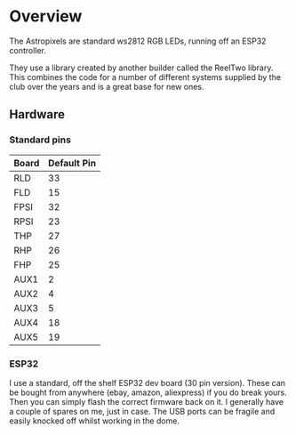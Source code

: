 # Overview

The Astropixels are standard ws2812 RGB LEDs, running off an ESP32 controller. 

They use a library created by another builder called the ReelTwo library. This combines the code for a number of different systems supplied by the club over the years and is a great base for new ones.

## Hardware

### Standard pins

<table>
    <thead>
        <tr>
            <th>Board</th>
            <th>Default Pin</th>
        </tr>
    </thead>
    <tbody>
        <tr><td>RLD</td><td>33</td></tr>
        <tr><td>FLD</td><td>15</td></tr>
        <tr><td>FPSI</td><td>32</td></tr>
        <tr><td>RPSI</td><td>23</td></tr>
        <tr><td>THP</td><td>27</td></tr>
        <tr><td>RHP</td><td>26</td></tr>
        <tr><td>FHP</td><td>25</td></tr>
        <tr><td>AUX1</td><td>2</td></tr>
        <tr><td>AUX2</td><td>4</td></tr>
        <tr><td>AUX3</td><td>5</td></tr>
        <tr><td>AUX4</td><td>18</td></tr>
        <tr><td>AUX5</td><td>19</td></tr>
    </tbody>
</table>

### ESP32

I use a standard, off the shelf ESP32 dev board (30 pin version). These can be bought from anywhere (ebay, amazon, aliexpress) if you do break yours. Then you can simply flash the correct firmware back on it. I generally have a couple of spares on me, just in case. The USB ports can be fragile and easily knocked off whilst working in the dome.
